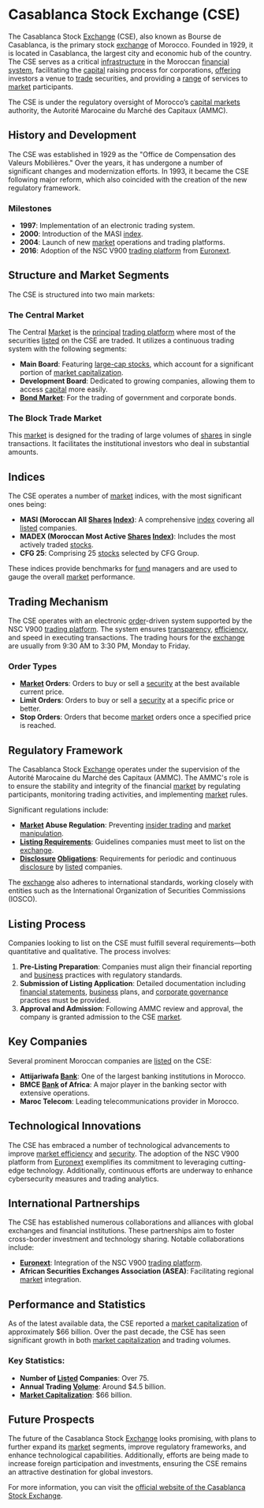 # Casablanca Stock Exchange (CSE)

The Casablanca Stock [Exchange](../e/exchange.md) (CSE), also known as Bourse de Casablanca, is the primary stock [exchange](../e/exchange.md) of Morocco. Founded in 1929, it is located in Casablanca, the largest city and economic hub of the country. The CSE serves as a critical [infrastructure](../i/infrastructure.md) in the Moroccan [financial system](../f/financial_system.md), facilitating the [capital](../c/capital.md) raising process for corporations, [offering](../o/offering.md) investors a venue to [trade](../t/trade.md) securities, and providing a [range](../r/range.md) of services to [market](../m/market.md) participants.

The CSE is under the regulatory oversight of Morocco’s [capital markets](../c/capital_markets.md) authority, the Autorité Marocaine du Marché des Capitaux (AMMC).

## History and Development

The CSE was established in 1929 as the "Office de Compensation des Valeurs Mobilières." Over the years, it has undergone a number of significant changes and modernization efforts. In 1993, it became the CSE following major reform, which also coincided with the creation of the new regulatory framework. 

### Milestones

- **1997**: Implementation of an electronic trading system.
- **2000**: Introduction of the MASI [index](../i/index.md).
- **2004**: Launch of new [market](../m/market.md) operations and trading platforms.
- **2016**: Adoption of the NSC V900 [trading platform](../t/trading_platform.md) from [Euronext](../e/euronext.md).

## Structure and Market Segments

The CSE is structured into two main markets: 

### The Central Market

The Central [Market](../m/market.md) is the [principal](../p/principal.md) [trading platform](../t/trading_platform.md) where most of the securities [listed](../l/listed.md) on the CSE are traded. It utilizes a continuous trading system with the following segments:

- **Main Board**: Featuring [large-cap stocks](../l/large_cap_stocks.md), which account for a significant portion of [market capitalization](../m/market_capitalization.md).
- **Development Board**: Dedicated to growing companies, allowing them to access [capital](../c/capital.md) more easily.
- **[Bond Market](../b/bond_market.md)**: For the trading of government and corporate bonds.

### The Block Trade Market

This [market](../m/market.md) is designed for the trading of large volumes of [shares](../s/shares.md) in single transactions. It facilitates the institutional investors who deal in substantial amounts.

## Indices

The CSE operates a number of [market](../m/market.md) indices, with the most significant ones being:

- **MASI (Moroccan All [Shares](../s/shares.md) [Index](../i/index.md))**: A comprehensive [index](../i/index.md) covering all [listed](../l/listed.md) companies.
- **MADEX (Moroccan Most Active [Shares](../s/shares.md) [Index](../i/index.md))**: Includes the most actively traded [stocks](../s/stock.md).
- **CFG 25**: Comprising 25 [stocks](../s/stock.md) selected by CFG Group.
  
These indices provide benchmarks for [fund](../f/fund.md) managers and are used to gauge the overall [market](../m/market.md) performance.

## Trading Mechanism

The CSE operates with an electronic [order](../o/order.md)-driven system supported by the NSC V900 [trading platform](../t/trading_platform.md). The system ensures [transparency](../t/transparency.md), [efficiency](../e/efficiency.md), and speed in executing transactions. The trading hours for the [exchange](../e/exchange.md) are usually from 9:30 AM to 3:30 PM, Monday to Friday. 

### Order Types

- **[Market](../m/market.md) Orders**: Orders to buy or sell a [security](../s/security.md) at the best available current price.
- **Limit Orders**: Orders to buy or sell a [security](../s/security.md) at a specific price or better.
- **Stop Orders**: Orders that become [market](../m/market.md) orders once a specified price is reached.

## Regulatory Framework

The Casablanca Stock [Exchange](../e/exchange.md) operates under the supervision of the Autorité Marocaine du Marché des Capitaux (AMMC). The AMMC's role is to ensure the stability and integrity of the financial [market](../m/market.md) by regulating participants, monitoring trading activities, and implementing [market](../m/market.md) rules.

Significant regulations include:

- **[Market](../m/market.md) Abuse Regulation**: Preventing [insider trading](../i/insider.md) and [market manipulation](../m/market_manipulation.md).
- **[Listing Requirements](../l/listing_requirements.md)**: Guidelines companies must meet to list on the [exchange](../e/exchange.md).
- **[Disclosure](../d/disclosure.md) [Obligations](../o/obligation.md)**: Requirements for periodic and continuous [disclosure](../d/disclosure.md) by [listed](../l/listed.md) companies.

The [exchange](../e/exchange.md) also adheres to international standards, working closely with entities such as the International Organization of Securities Commissions (IOSCO).

## Listing Process

Companies looking to list on the CSE must fulfill several requirements—both quantitative and qualitative. The process involves:

1. **Pre-Listing Preparation**: Companies must align their financial reporting and [business](../b/business.md) practices with regulatory standards.
2. **Submission of Listing Application**: Detailed documentation including [financial statements](../f/financial_statements.md), [business](../b/business.md) plans, and [corporate governance](../c/corporate_governance.md) practices must be provided.
3. **Approval and Admission**: Following AMMC review and approval, the company is granted admission to the CSE [market](../m/market.md).

## Key Companies

Several prominent Moroccan companies are [listed](../l/listed.md) on the CSE:

- **Attijariwafa [Bank](../b/bank.md)**: One of the largest banking institutions in Morocco.
- **BMCE [Bank](../b/bank.md) of Africa**: A major player in the banking sector with extensive operations.
- **Maroc Telecom**: Leading telecommunications provider in Morocco.

## Technological Innovations

The CSE has embraced a number of technological advancements to improve [market efficiency](../m/market_efficiency.md) and [security](../s/security.md). The adoption of the NSC V900 platform from [Euronext](../e/euronext.md) exemplifies its commitment to leveraging cutting-edge technology. Additionally, continuous efforts are underway to enhance cybersecurity measures and trading analytics.

## International Partnerships

The CSE has established numerous collaborations and alliances with global exchanges and financial institutions. These partnerships aim to foster cross-border investment and technology sharing. Notable collaborations include:

- **[Euronext](../e/euronext.md)**: Integration of the NSC V900 [trading platform](../t/trading_platform.md).
- **African Securities Exchanges Association (ASEA)**: Facilitating regional [market](../m/market.md) integration.

## Performance and Statistics

As of the latest available data, the CSE reported a [market capitalization](../m/market_capitalization.md) of approximately $66 billion. Over the past decade, the CSE has seen significant growth in both [market capitalization](../m/market_capitalization.md) and trading volumes.

### Key Statistics:

- **Number of [Listed](../l/listed.md) Companies**: Over 75.
- **Annual Trading [Volume](../v/volume.md)**: Around $4.5 billion.
- **[Market Capitalization](../m/market_capitalization.md)**: $66 billion.

## Future Prospects

The future of the Casablanca Stock [Exchange](../e/exchange.md) looks promising, with plans to further expand its [market](../m/market.md) segments, improve regulatory frameworks, and enhance technological capabilities. Additionally, efforts are being made to increase foreign participation and investments, ensuring the CSE remains an attractive destination for global investors.

For more information, you can visit the [official website of the Casablanca Stock Exchange](https://www.casablanca-bourse.com).